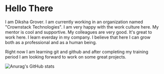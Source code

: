 # Hello There

I am Diksha Grover. I am currently working in an organization named "Crownstack Technologies". I am very happy with the work culture here. My mentor is cool and supportive. My colleagues are very good. It's great to work here. I learn everday in my company. I believe that here I can grow both as a professional and as a human being.

Right now I am learning git and github and after completing my training period I am looking forward to work on some great projects.

![Anurag's GitHub stats](https://github-readme-stats.vercel.app/api?username=diksha.grover&theme=dark&show_icons=true)
